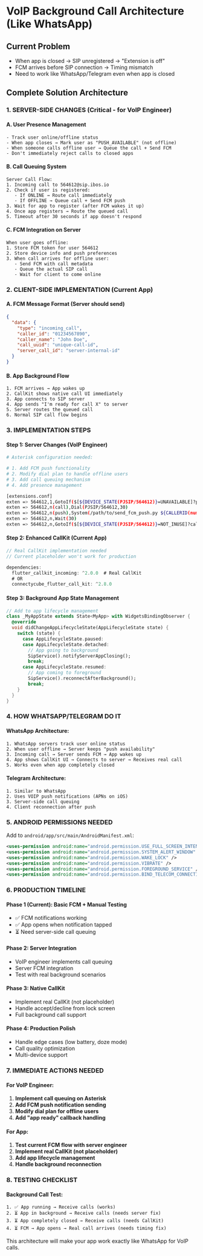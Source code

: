# VoIP Background Call Architecture (Like WhatsApp)

## Current Problem
- When app is closed → SIP unregistered → "Extension is off"
- FCM arrives before SIP connection → Timing mismatch
- Need to work like WhatsApp/Telegram even when app is closed

## Complete Solution Architecture

### 1. SERVER-SIDE CHANGES (Critical - for VoIP Engineer)

#### A. User Presence Management
```
- Track user online/offline status
- When app closes → Mark user as "PUSH_AVAILABLE" (not offline)
- When someone calls offline user → Queue the call + Send FCM
- Don't immediately reject calls to closed apps
```

#### B. Call Queuing System
```
Server Call Flow:
1. Incoming call to 564612@sip.ibos.io
2. Check if user is registered:
   - If ONLINE → Route call immediately
   - If OFFLINE → Queue call + Send FCM push
3. Wait for app to register (after FCM wakes it up)
4. Once app registers → Route the queued call
5. Timeout after 30 seconds if app doesn't respond
```

#### C. FCM Integration on Server
```
When user goes offline:
1. Store FCM token for user 564612
2. Store device info and push preferences
3. When call arrives for offline user:
   - Send FCM with call metadata
   - Queue the actual SIP call
   - Wait for client to come online
```

### 2. CLIENT-SIDE IMPLEMENTATION (Current App)

#### A. FCM Message Format (Server should send)
```json
{
  "data": {
    "type": "incoming_call",
    "caller_id": "01234567890", 
    "caller_name": "John Doe",
    "call_uuid": "unique-call-id",
    "server_call_id": "server-internal-id"
  }
}
```

#### B. App Background Flow
```
1. FCM arrives → App wakes up
2. CallKit shows native call UI immediately
3. App connects to SIP server
4. App sends "I'm ready for call X" to server  
5. Server routes the queued call
6. Normal SIP call flow begins
```

### 3. IMPLEMENTATION STEPS

#### Step 1: Server Changes (VoIP Engineer)
```bash
# Asterisk configuration needed:

# 1. Add FCM push functionality
# 2. Modify dial plan to handle offline users
# 3. Add call queuing mechanism
# 4. Add presence management

[extensions.conf]
exten => 564612,1,GotoIf($[${DEVICE_STATE(PJSIP/564612)}=UNAVAILABLE]?push:call)
exten => 564612,n(call),Dial(PJSIP/564612,30)
exten => 564612,n(push),System(/path/to/send_fcm_push.py ${CALLERID(num)} ${CALLERID(name)} 564612)
exten => 564612,n,Wait(30)
exten => 564612,n,GotoIf($[${DEVICE_STATE(PJSIP/564612)}=NOT_INUSE]?call:voicemail)
```

#### Step 2: Enhanced CallKit (Current App)
```dart
// Real CallKit implementation needed
// Current placeholder won't work for production

dependencies:
  flutter_callkit_incoming: ^2.0.0  # Real CallKit
  # OR
  connectycube_flutter_call_kit: ^2.8.0
```

#### Step 3: Background App State Management
```dart
// Add to app lifecycle management
class _MyAppState extends State<MyApp> with WidgetsBindingObserver {
  @override
  void didChangeAppLifecycleState(AppLifecycleState state) {
    switch (state) {
      case AppLifecycleState.paused:
      case AppLifecycleState.detached:
        // App going to background
        SipService().notifyServerAppClosing();
        break;
      case AppLifecycleState.resumed:
        // App coming to foreground
        SipService().reconnectAfterBackground();
        break;
    }
  }
}
```

### 4. HOW WHATSAPP/TELEGRAM DO IT

#### WhatsApp Architecture:
```
1. WhatsApp servers track user online status
2. When user offline → Server keeps "push availability" 
3. Incoming call → Server sends FCM → App wakes up
4. App shows CallKit UI → Connects to server → Receives real call
5. Works even when app completely closed
```

#### Telegram Architecture:
```
1. Similar to WhatsApp
2. Uses VOIP push notifications (APNs on iOS)
3. Server-side call queuing
4. Client reconnection after push
```

### 5. ANDROID PERMISSIONS NEEDED

Add to `android/app/src/main/AndroidManifest.xml`:
```xml
<uses-permission android:name="android.permission.USE_FULL_SCREEN_INTENT" />
<uses-permission android:name="android.permission.SYSTEM_ALERT_WINDOW" />
<uses-permission android:name="android.permission.WAKE_LOCK" />
<uses-permission android:name="android.permission.VIBRATE" />
<uses-permission android:name="android.permission.FOREGROUND_SERVICE" />
<uses-permission android:name="android.permission.BIND_TELECOM_CONNECTION_SERVICE" />
```

### 6. PRODUCTION TIMELINE

#### Phase 1 (Current): Basic FCM + Manual Testing
- ✅ FCM notifications working
- ✅ App opens when notification tapped
- ⏳ Need server-side call queuing

#### Phase 2: Server Integration
- VoIP engineer implements call queuing
- Server FCM integration
- Test with real background scenarios

#### Phase 3: Native CallKit
- Implement real CallKit (not placeholder)
- Handle accept/decline from lock screen
- Full background call support

#### Phase 4: Production Polish
- Handle edge cases (low battery, doze mode)
- Call quality optimization
- Multi-device support

### 7. IMMEDIATE ACTIONS NEEDED

#### For VoIP Engineer:
1. **Implement call queuing on Asterisk**
2. **Add FCM push notification sending**  
3. **Modify dial plan for offline users**
4. **Add "app ready" callback handling**

#### For App:
1. **Test current FCM flow with server engineer**
2. **Implement real CallKit (not placeholder)**
3. **Add app lifecycle management**
4. **Handle background reconnection**

### 8. TESTING CHECKLIST

#### Background Call Test:
```
1. ✅ App running → Receive calls (works)
2. ⏳ App in background → Receive calls (needs server fix)
3. ⏳ App completely closed → Receive calls (needs CallKit)
4. ⏳ FCM → App opens → Real call arrives (needs timing fix)
```

This architecture will make your app work exactly like WhatsApp for VoIP calls.
